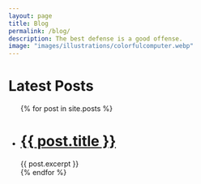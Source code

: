 ```yaml
---
layout: page
title: Blog
permalink: /blog/
description: The best defense is a good offense.
image: "images/illustrations/colorfulcomputer.webp"
---
```



<h1>Latest Posts</h1>

<ul>
  {% for post in site.posts %}
    <li>
      <h1><a href="{{ post.url }}">{{ post.title }}</a></h1>
      {{ post.excerpt }}
    </li>
  {% endfor %}
</ul>


